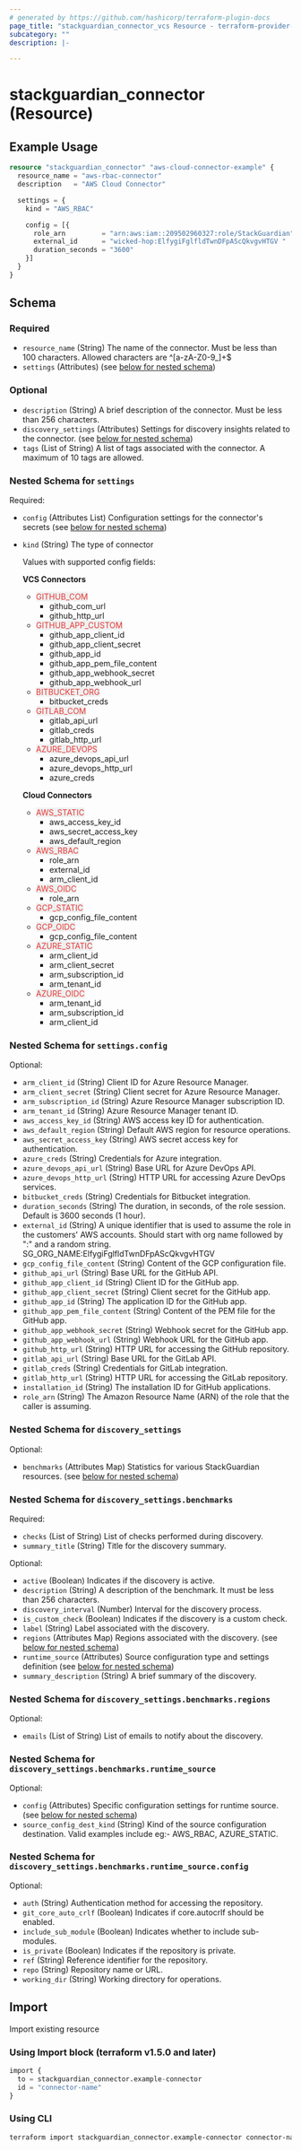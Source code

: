 ```yaml
---
# generated by https://github.com/hashicorp/terraform-plugin-docs
page_title: "stackguardian_connector_vcs Resource - terraform-provider-stackguardian"
subcategory: ""
description: |-

---
```


# stackguardian_connector (Resource)

## Example Usage

```terraform
resource "stackguardian_connector" "aws-cloud-connector-example" {
  resource_name = "aws-rbac-connector"
  description   = "AWS Cloud Connector"

  settings = {
    kind = "AWS_RBAC"

    config = [{
      role_arn         = "arn:aws:iam::209502960327:role/StackGuardian"
      external_id      = "wicked-hop:ElfygiFglfldTwnDFpAScQkvgvHTGV "
      duration_seconds = "3600"
    }]
  }
}
```

<!-- schema generated by tfplugindocs -->
## Schema

### Required

- `resource_name` (String) The name of the connector. Must be less than 100 characters. Allowed characters are ^[a-zA-Z0-9_]+$
- `settings` (Attributes) (see [below for nested schema](#nestedatt--settings))

### Optional

- `description` (String) A brief description of the connector. Must be less than 256 characters.
- `discovery_settings` (Attributes) Settings for discovery insights related to the connector. (see [below for nested schema](#nestedatt--discovery_settings))
- `tags` (List of String) A list of tags associated with the connector. A maximum of 10 tags are allowed.

<a id="nestedatt--settings"></a>
### Nested Schema for `settings`

Required:

- `config` (Attributes List) Configuration settings for the connector's secrets (see [below for nested schema](#nestedatt--settings--config))
- `kind` (String) The type of connector<br>

	Values with supported config fields:

	**VCS Connectors**
	- <span style="background-color: #eff0f0; color: #e53835;">GITHUB_COM <a href="https://docs.stackguardian.io/docs/connectors/vcs/githubcom/"><span class="fa fa-external-link"></span></span></a>
		- github_com_url
		- github_http_url
	- <span style="background-color: #eff0f0; color: #e53835;">GITHUB_APP_CUSTOM <a href="https://docs.stackguardian.io/docs/connectors/vcs/github_enterprise/"><span class="fa fa-external-link"></span></span></a>
		- github_app_client_id
		- github_app_client_secret
		- github_app_id
		- github_app_pem_file_content
		- github_app_webhook_secret
		- github_app_webhook_url
	- <span style="background-color: #eff0f0; color: #e53835;">BITBUCKET_ORG <a href="https://docs.stackguardian.io/docs/connectors/vcs/bitbucket/"><span class="fa fa-external-link"></span></span></a>
		- bitbucket_creds
	- <span style="background-color: #eff0f0; color: #e53835;">GITLAB_COM <a href="https://docs.stackguardian.io/docs/connectors/vcs/gitlabcom/"><span class="fa fa-external-link"></span></span></a>
		- gitlab_api_url
		- gitlab_creds
		- gitlab_http_url
	- <span style="background-color: #eff0f0; color: #e53835;">AZURE_DEVOPS <a href="https://docs.stackguardian.io/docs/connectors/vcs/azuredevops/"><span class="fa fa-external-link"></span></span></a>
		- azure_devops_api_url
		- azure_devops_http_url
		- azure_creds</br>

	**Cloud Connectors**
	- <span style="background-color: #eff0f0; color: #e53835;">AWS_STATIC <a href="https://docs.stackguardian.io/docs/connectors/csp/aws/#access-keys"><span class="fa fa-external-link"></span></span></a>
		- aws_access_key_id
		- aws_secret_access_key
		- aws_default_region
	- <span style="background-color: #eff0f0; color: #e53835;">AWS_RBAC <a href="https://docs.stackguardian.io/docs/connectors/csp/aws/#roles-or-rbac-recommended"><span class="fa fa-external-link"></span></span></a>
		- role_arn
		- external_id
		- arm_client_id
	- <span style="background-color: #eff0f0; color: #e53835;">AWS_OIDC <a href="https://docs.stackguardian.io/docs/connectors/csp/aws/#using-oidc-identity-provider"><span class="fa fa-external-link"></span></span></a>
		- role_arn
	- <span style="background-color: #eff0f0; color: #e53835;">GCP_STATIC <a href="https://docs.stackguardian.io/docs/connectors/csp/gcp/#using-service-account"><span class="fa fa-external-link"></span></span></a>
		- gcp_config_file_content
	- <span style="background-color: #eff0f0; color: #e53835;">GCP_OIDC <a href="https://docs.stackguardian.io/docs/connectors/csp/gcp/"><span class="fa fa-external-link"></span></span></a>
		- gcp_config_file_content
	- <span style="background-color: #eff0f0; color: #e53835;">AZURE_STATIC <a href="https://docs.stackguardian.io/docs/connectors/csp/azure/#service-principal-with-client-secret"><span class="fa fa-external-link"></span></span></a>
		- arm_client_id
		- arm_client_secret
		- arm_subscription_id
		- arm_tenant_id
	- <span style="background-color: #eff0f0; color: #e53835;">AZURE_OIDC <a href="https://docs.stackguardian.io/docs/connectors/csp/azure/#service-principal-with-workload-identity"><span class="fa fa-external-link"></span></span></a>
		- arm_tenant_id
		- arm_subscription_id
		- arm_client_id

<a id="nestedatt--settings--config"></a>
### Nested Schema for `settings.config`

Optional:

- `arm_client_id` (String) Client ID for Azure Resource Manager.
- `arm_client_secret` (String) Client secret for Azure Resource Manager.
- `arm_subscription_id` (String) Azure Resource Manager subscription ID.
- `arm_tenant_id` (String) Azure Resource Manager tenant ID.
- `aws_access_key_id` (String) AWS access key ID for authentication.
- `aws_default_region` (String) Default AWS region for resource operations.
- `aws_secret_access_key` (String) AWS secret access key for authentication.
- `azure_creds` (String) Credentials for Azure integration.
- `azure_devops_api_url` (String) Base URL for Azure DevOps API.
- `azure_devops_http_url` (String) HTTP URL for accessing Azure DevOps services.
- `bitbucket_creds` (String) Credentials for Bitbucket integration.
- `duration_seconds` (String) The duration, in seconds, of the role session. Default is 3600 seconds (1 hour).
- `external_id` (String) A unique identifier that is used to assume the role in the customers' AWS accounts. Should start with org name followed by ":" and a random string. SG_ORG_NAME:ElfygiFglfldTwnDFpAScQkvgvHTGV
- `gcp_config_file_content` (String) Content of the GCP configuration file.
- `github_api_url` (String) Base URL for the GitHub API.
- `github_app_client_id` (String) Client ID for the GitHub app.
- `github_app_client_secret` (String) Client secret for the GitHub app.
- `github_app_id` (String) The application ID for the GitHub app.
- `github_app_pem_file_content` (String) Content of the PEM file for the GitHub app.
- `github_app_webhook_secret` (String) Webhook secret for the GitHub app.
- `github_app_webhook_url` (String) Webhook URL for the GitHub app.
- `github_http_url` (String) HTTP URL for accessing the GitHub repository.
- `gitlab_api_url` (String) Base URL for the GitLab API.
- `gitlab_creds` (String) Credentials for GitLab integration.
- `gitlab_http_url` (String) HTTP URL for accessing the GitLab repository.
- `installation_id` (String) The installation ID for GitHub applications.
- `role_arn` (String) The Amazon Resource Name (ARN) of the role that the caller is assuming.



<a id="nestedatt--discovery_settings"></a>
### Nested Schema for `discovery_settings`

Optional:

- `benchmarks` (Attributes Map) Statistics for various StackGuardian resources. (see [below for nested schema](#nestedatt--discovery_settings--benchmarks))

<a id="nestedatt--discovery_settings--benchmarks"></a>
### Nested Schema for `discovery_settings.benchmarks`

Required:

- `checks` (List of String) List of checks performed during discovery.
- `summary_title` (String) Title for the discovery summary.

Optional:

- `active` (Boolean) Indicates if the discovery is active.
- `description` (String) A description of the benchmark. It must be less than 256 characters.
- `discovery_interval` (Number) Interval for the discovery process.
- `is_custom_check` (Boolean) Indicates if the discovery is a custom check.
- `label` (String) Label associated with the discovery.
- `regions` (Attributes Map) Regions associated with the discovery. (see [below for nested schema](#nestedatt--discovery_settings--benchmarks--regions))
- `runtime_source` (Attributes) Source configuration type and settings definition (see [below for nested schema](#nestedatt--discovery_settings--benchmarks--runtime_source))
- `summary_description` (String) A brief summary of the discovery.

<a id="nestedatt--discovery_settings--benchmarks--regions"></a>
### Nested Schema for `discovery_settings.benchmarks.regions`

Optional:

- `emails` (List of String) List of emails to notify about the discovery.


<a id="nestedatt--discovery_settings--benchmarks--runtime_source"></a>
### Nested Schema for `discovery_settings.benchmarks.runtime_source`

Optional:

- `config` (Attributes) Specific configuration settings for runtime source. (see [below for nested schema](#nestedatt--discovery_settings--benchmarks--runtime_source--config))
- `source_config_dest_kind` (String) Kind of the source configuration destination. Valid examples include eg:- AWS_RBAC, AZURE_STATIC.

<a id="nestedatt--discovery_settings--benchmarks--runtime_source--config"></a>
### Nested Schema for `discovery_settings.benchmarks.runtime_source.config`

Optional:

- `auth` (String) Authentication method for accessing the repository.
- `git_core_auto_crlf` (Boolean) Indicates if core.autocrlf should be enabled.
- `include_sub_module` (Boolean) Indicates whether to include sub-modules.
- `is_private` (Boolean) Indicates if the repository is private.
- `ref` (String) Reference identifier for the repository.
- `repo` (String) Repository name or URL.
- `working_dir` (String) Working directory for operations.







## Import

Import existing resource

### Using Import block (terraform v1.5.0 and later)
```terraform
import {
  to = stackguardian_connector.example-connector
  id = "connector-name"
}
```

### Using CLI
```bash
terraform import stackguardian_connector.example-connector connector-name
```